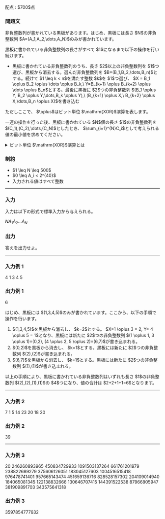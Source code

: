 
<div>

<span>

<span>

<p>
配点 : $700$点
</p>

<div>

<section>

### **問題文**

<p>
非負整数列が書かれている黒板があります。はじめ、黒板には長さ $N$の非負整数列 $A=(A_1,A_2,\dots,A_N)$のみが書かれています。
</p>

<p>
黒板に書かれている非負整数列の長さがすべて $1$になるまで以下の操作を行い続けます。
</p>

<ul>

<li>
黒板に書かれている非負整数列のうち、長さ $2$以上の非負整数列を $1$つ選び、黒板から消去する。選んだ非負整数列を $B=(B_1,B_2,\dots,B_n)$とする。続けて $1 \leq k < n$を満たす整数 $k$を $1$つ選び、 $X = B_1 \oplus B_2 \oplus \dots \oplus B_k,\ Y=B_{k+1} \oplus B_{k+2} \oplus \dots \oplus B_n$とする。最後に黒板に $2$つの非負整数列 $(B_1 \oplus Y, B_2 \oplus Y,\dots,B_k \oplus Y),\ (B_{k+1} \oplus X,\ B_{k+2} \oplus X,\dots,B_n \oplus X)$を書き込む
</li>

</ul>

<p>
ただしここで、 $\oplus$はビット単位 $\mathrm{XOR}$演算を表します。
</p>

<p>
一連の操作を行った後、黒板に書かれている $N$個の長さ $1$の非負整数列を $(C_1),(C_2),\dots,(C_N)$としたとき、 $\sum_{i=1}^{N}C_i$として考えられる値の最小値を求めてください。
</p>

<details>

<summary>
ビット単位 $\mathrm{XOR}$演算とは
    
</summary>

<p>
非負整数 $A, B$のビット単位 $\mathrm{XOR}$、$A \oplus B$は、以下のように定義されます。
        
</p>

<ul>

<li>
$A \oplus B$を二進表記した際の $2^k$($k \geq 0$) の位の数は、$A, B$を二進表記した際の $2^k$の位の数のうち一方のみが $1$であれば $1$、そうでなければ $0$である。
</li>

</ul>
例えば、$3 \oplus 5 = 6$となります (二進表記すると: $011 \oplus 101 = 110$)。

一般に $k$個の非負整数 $p_1, p_2, p_3, \dots, p_k$のビット単位 $\mathrm{XOR}$は $(\dots ((p_1 \oplus p_2) \oplus p_3) \oplus \dots \oplus p_k)$と定義され、これは $p_1, p_2, p_3, \dots, p_k$の順番によらないことが証明できます。  
    
<p>

</p>

</details>

</section>

</div>

<div>

<section>

### **制約**

<ul>

<li>
$1 \leq N \leq 500$
</li>

<li>
$0 \leq A_i < 2^{40}$
</li>

<li>
入力される値はすべて整数
</li>

</ul>

</section>

</div>

---

<div>

<div>

<section>

### **入力**

<p>
入力は以下の形式で標準入力から与えられる。
</p>

<div>

$N$$A_1$$A_2$$\dots$$A_N$
</div>

</section>

</div>

<div>

<section>

### **出力**

<p>
答えを出力せよ。
</p>

</section>

</div>

</div>

---

<div>

<section>

### **入力例 1**

<div>

4
1 3 4 5

</div>

</section>

</div>

<div>

<section>

### **出力例 1**

<div>

6

</div>

<p>
はじめ、黒板には $(1,3,4,5)$のみが書かれています。ここから、以下の手順で操作を行います。
</p>

<ol>

<li>
$(1,3,4,5)$を黒板から消去し、 $k=2$とする。 $X=1 \oplus 3 = 2, Y= 4 \oplus 5 = 1$となり、黒板には新たに $2$つの非負整数列 $(1 \oplus 1, 3 \oplus 1)=(0,2), (4 \oplus 2, 5 \oplus 2)=(6,7)$が書き込まれる。
</li>

<li>
$(0,2)$を黒板から消去し、 $k=1$とする。黒板には新たに $2$つの非負整数列 $(2),(2)$が書き込まれる。
</li>

<li>
$(6,7)$を黒板から消去し、 $k=1$とする。黒板には新たに $2$つの非負整数列 $(1),(1)$が書き込まれる。
</li>

</ol>

<p>
以上の手順により、黒板に書かれている非負整数列はいずれも長さ $1$の非負整数列 $(2),(2),(1),(1)$の $4$つになり、値の合計は $2+2+1+1=6$となります。
</p>

</section>

</div>

---

<div>

<section>

### **入力例 2**

<div>

7
1 5 14 23 20 18 20

</div>

</section>

</div>

<div>

<section>

### **出力例 2**

<div>

39

</div>

</section>

</div>

---

<div>

<section>

### **入力例 3**

<div>

20
246260893965 450834729933 1091503137264 661761201979 238822689279 375606126051 183045127603 1004516515418 976478741401 957665143474 451659136716 828528157302 204109014940 184065081345 122138832666 130646707415 144391522538 87966805947 381909891703 343575641318

</div>

</section>

</div>

<div>

<section>

### **出力例 3**

<div>

3597854777632

</div>

</section>

</div>

</span>

</span>

</div>
